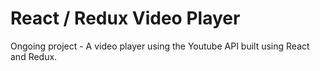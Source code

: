 # React / Redux Video Player

Ongoing project - A video player using the Youtube API built using React and Redux.
